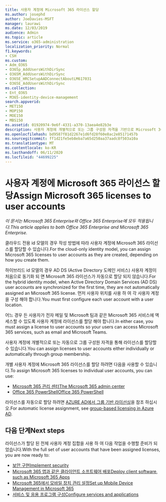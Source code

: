 ```yaml
---
title: 사용자 계정에 Microsoft 365 라이선스 할당
ms.author: josephd
author: JoeDavies-MSFT
manager: laurawi
ms.date: 12/03/2019
audience: Admin
ms.topic: article
ms.service: o365-administration
localization_priority: Normal
f1.keywords:
- CSH
ms.custom:
- Adm_O365
- O365p_AddUsersWithDirSync
- O365M_AddUsersWithDirSync
- O365E_HRCSetupAADConnectAboutLM617031
- O365E_AddUsersWithDirSync
ms.collection:
- Ent_O365
- M365-identity-device-management
search.appverid:
- MET150
- MOP150
- MOE150
- MBS150
ms.assetid: 01920974-9e6f-4331-a370-13aea4e82b3e
description: 사용자 계정에 개별적으로 또는 그룹 구성원 자격을 기반으로 Microsoft 365 라이선스를 할당 하는 방법에 대해 설명 합니다.
ms.openlocfilehash: bd9587f81d2267e1d6fd28f60e8ac2e85171457b
ms.sourcegitcommit: ff1d21fe5eb8eba7a65d250aa37aadc8f503a10a
ms.translationtype: MT
ms.contentlocale: ko-KR
ms.lasthandoff: 06/11/2020
ms.locfileid: "44699225"
---
```

# <a name="assign-microsoft-365-licenses-to-user-accounts"></a><span data-ttu-id="ed84a-103">사용자 계정에 Microsoft 365 라이선스 할당</span><span class="sxs-lookup"><span data-stu-id="ed84a-103">Assign Microsoft 365 licenses to user accounts</span></span>

<span data-ttu-id="ed84a-104">*이 문서는 Microsoft 365 Enterprise와 Office 365 Enterprise에 모두 적용됩니다.*</span><span class="sxs-lookup"><span data-stu-id="ed84a-104">*This article applies to both Office 365 Enterprise and Microsoft 365 Enterprise.*</span></span>

<span data-ttu-id="ed84a-105">클라우드 전용 id 모델의 경우 작성 방법에 따라 사용자 계정에 Microsoft 365 라이선스를 할당할 수 있습니다.</span><span class="sxs-lookup"><span data-stu-id="ed84a-105">For the cloud-only identity model, you can assign Microsoft 365 licenses to user accounts as they are created, depending on how you create them.</span></span>

<span data-ttu-id="ed84a-106">하이브리드 id 모델의 경우 AD DS (Active Directory 도메인 서비스) 사용자 계정이 처음으로 동기화 되 면 Microsoft 365 라이선스가 자동으로 할당 되지 않습니다.</span><span class="sxs-lookup"><span data-stu-id="ed84a-106">For the hybrid identity model, when Active Directory Domain Services (AD DS) user accounts are synchronized for the first time, they are not automatically assigned an Microsoft 365 license.</span></span> <span data-ttu-id="ed84a-107">먼저 사용자 위치를 사용 하 여 각 사용자 계정을 구성 해야 합니다.</span><span class="sxs-lookup"><span data-stu-id="ed84a-107">You must first configure each user account with a user location.</span></span>

<span data-ttu-id="ed84a-108">어느 경우 든 사용자가 전자 메일 및 Microsoft 팀과 같은 Microsoft 365 서비스에 액세스할 수 있도록 사용자 계정에 라이선스를 할당 해야 합니다.</span><span class="sxs-lookup"><span data-stu-id="ed84a-108">In either case, you must assign a license to user accounts so your users can access Microsoft 365 services, such as email and Microsoft Teams.</span></span>

<span data-ttu-id="ed84a-109">사용자 계정에 개별적으로 또는 자동으로 그룹 구성원 자격을 통해 라이선스를 할당할 수 있습니다.</span><span class="sxs-lookup"><span data-stu-id="ed84a-109">You can assign licenses to user accounts either individually or automatically through group membership.</span></span>

<span data-ttu-id="ed84a-110">개별 사용자 계정에 Microsoft 365 라이선스를 할당 하려면 다음을 사용할 수 있습니다.</span><span class="sxs-lookup"><span data-stu-id="ed84a-110">To assign Microsoft 365 licenses to individual user accounts, you can use:</span></span>

- [<span data-ttu-id="ed84a-111">Microsoft 365 관리 센터</span><span class="sxs-lookup"><span data-stu-id="ed84a-111">The Microsoft 365 admin center</span></span>](https://docs.microsoft.com/office365/admin/subscriptions-and-billing/assign-licenses-to-users)
- [<span data-ttu-id="ed84a-112">Office 365 PowerShell</span><span class="sxs-lookup"><span data-stu-id="ed84a-112">Office 365 PowerShell</span></span>](https://docs.microsoft.com/office365/enterprise/powershell/assign-licenses-to-user-accounts-with-office-365-powershell)

<span data-ttu-id="ed84a-113">라이선스를 자동으로 할당 하려면 [AZURE AD에서 그룹 기반 라이선싱](https://docs.microsoft.com/azure/active-directory/fundamentals/active-directory-licensing-whatis-azure-portal)을 참조 하십시오.</span><span class="sxs-lookup"><span data-stu-id="ed84a-113">For automatic license assignment, see [group-based licensing in Azure AD](https://docs.microsoft.com/azure/active-directory/fundamentals/active-directory-licensing-whatis-azure-portal).</span></span>

## <a name="next-steps"></a><span data-ttu-id="ed84a-114">다음 단계</span><span class="sxs-lookup"><span data-stu-id="ed84a-114">Next steps</span></span>

<span data-ttu-id="ed84a-115">라이선스가 할당 된 전체 사용자 계정 집합을 사용 하 여 다음 작업을 수행할 준비가 되었습니다.</span><span class="sxs-lookup"><span data-stu-id="ed84a-115">With the full set of user accounts that have been assigned licenses, you are now ready to:</span></span>

- [<span data-ttu-id="ed84a-116">보안 구현</span><span class="sxs-lookup"><span data-stu-id="ed84a-116">Implement security</span></span>](https://docs.microsoft.com/microsoft-365/security/office-365-security/security-roadmap)
- [<span data-ttu-id="ed84a-117">Microsoft 365 앱과 같은 클라이언트 소프트웨어 배포</span><span class="sxs-lookup"><span data-stu-id="ed84a-117">Deploy client software, such as Microsoft 365 Apps</span></span>](https://docs.microsoft.com/DeployOffice/deployment-guide-microsoft-365-apps)
- [<span data-ttu-id="ed84a-118">Microsoft 365에서 모바일 장치 관리 설정</span><span class="sxs-lookup"><span data-stu-id="ed84a-118">Set up Mobile Device Management in Microsoft 365</span></span>](https://support.office.com/article/set-up-mobile-device-management-mdm-in-office-365-dd892318-bc44-4eb1-af00-9db5430be3cd)
- [<span data-ttu-id="ed84a-119">서비스 및 응용 프로그램 구성</span><span class="sxs-lookup"><span data-stu-id="ed84a-119">Configure services and applications</span></span>](configure-services-and-applications.md)
